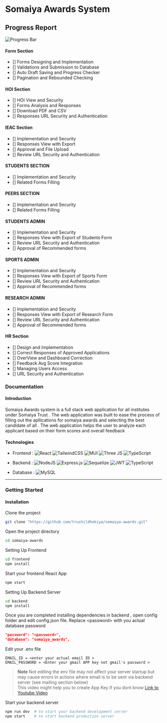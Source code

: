 # Somaiya Awards System 

## Progress Report

![Progress Bar](https://progress-bar.dev/100/)

#### Form Section
- [] Forms Designing and Implementation
- [] Validations and Submission to Database
- [] Auto Draft Saving and Progress Checker
- [] Pagination and Rebounded Checking

#### HOI Section
- [] HOI View and Security
- [] Forms Analysis and Responses
- [] Download PDF and CSV
- [] Responses URL Security and Authentication

#### IEAC Section
- [] Implementation and Security
- [] Responses View with Export
- [] Approval and File Upload
- [] Review URL Security and Authentication

#### STUDENTS SECTION
- [] Implementation and Security
- [] Related Forms Filling 

#### PEERS SECTION
- [] Implementation and Security
- [] Related Forms Filling 

#### STUDENTS ADMIN
- [] Implementation and Security
- [] Responses View with Export of Students Form
- [] Review URL Security and Authentication
- [] Approval of Recommended forms 

#### SPORTS ADMIN
- [] Implementation and Security
- [] Responses View with Export of Sports Form
- [] Review URL Security and Authentication
- [] Approval of Recommended forms 

#### RESEARCH ADMIN
- [] Implementation and Security
- [] Responses View with Export of Research Form
- [] Review URL Security and Authentication
- [] Approval of Recommended forms 

#### HR Section
- [] Design and Implementation
- [] Correct Responses of Approved Applications
- [] OverView and Dashboard Correction
- [] Feedback Avg Score Integration
- [] Managing Users Access 
- [] URL Security and Authentication

### Documentation


#### Introduction

Somaiya Awards system is a full stack web application for all institutes under Somaiya Trust . The web application was built to ease the process of filling out the apllications for somaiya awards and selecting the best candidate of all . The web application helps the user to analyze each applicant based on their form scores and overall feedback

#### Technologies 

- Frontend : ![React](https://img.shields.io/badge/react-%2320232a.svg?style=plastic&logo=react&logoColor=%2361DAFB) ![TailwindCSS](https://img.shields.io/badge/tailwindcss-%2338B2AC.svg?style=plastic&logo=tailwind-css&logoColor=white) ![MUI](https://img.shields.io/badge/MUI-%230081CB.svg?style=plastic&logo=mui&logoColor=white) ![Three JS](https://img.shields.io/badge/Three.js-000?logo=threedotjs&logoColor=fff&style=plastic) ![TypeScript](https://shields.io/badge/TypeScript-3178C6?logo=TypeScript&logoColor=FFF&style=flat-square)

- Backend : ![NodeJS](https://img.shields.io/badge/node.js-6DA55F?style=plastic&logo=node.js&logoColor=white) 	![Express.js](https://img.shields.io/badge/express.js-%23404d59.svg?style=plastic&logo=express&logoColor=%2361DAFB) ![Sequelize](https://img.shields.io/badge/Sequelize-52B0E7?style=plastic&logo=Sequelize&logoColor=white) ![JWT](https://img.shields.io/badge/JWT-black?style=plastic&logo=JSON%20web%20tokens) ![TypeScript](https://shields.io/badge/TypeScript-3178C6?logo=TypeScript&logoColor=FFF&style=flat-square)

- Database : ![MySQL](https://img.shields.io/badge/mysql-%2300f.svg?style=plastic&logo=mysql&logoColor=white)

___

### Getting Started 

#### Installation

Clone the project

```bash
git clone "https://github.com/trushildhokiya/somaiya-awards.git"
```

Open the project directory
```bash
cd somaiya-awards
```

Setting Up Frontend

```bash
cd frontend
npm install 
```

Start your frontend React App
```bash
npm start
```

Setting Up Backend Server

```bash
cd backend
npm install
```

Once you are completed installing dependencies in backend , open config folder and edit config.json file. Replace &lt;password&gt; with you actual database password 
```json
"password": "<password>",
"database": "somaiya_awards",
```

Edit your .env file

```env
EMAIL_ID = <enter your actual email ID >
EMAIL_PASSWORD = <Enter your gmail APP key not gmail's password >
```

> **Note**
> Not editing the env file may not affect your server startup but may cause errors in actions where email is to be sent via backend server (see mailing section below)<br>This video might help you to create App Key if you dont know [Link to Youtube Video](https://www.youtube.com/watch?v=hXiPshHn9Pw)


Start your backend server
```bash
npm run dev  # to start your backend development server
npm start    # to start backend production server
```



